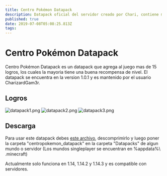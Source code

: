 ```yaml
---
title: Centro Pokémon Datapack
description: Datapack oficial del servidor creado por Chari, contiene mas de 15 nuevos logros con recompensa.
published: true
date: 2019-07-08T05:08:25.813Z
tags: 
---
```


# Centro Pokémon Datapack
Centro Pokémon Datapack es un datapack que agrega al juego mas de 15 logros, los cuales la mayoria tiene una buena recompensa de nivel. El datapack se encuentra en la version 1.0.1 y es mantenido por el usuario CharizardGam3r.

## Logros
![datapack1.png](/datapack1.png)
![datapack2.png](/datapack2.png)
![datapack3.png](/datapack3.png)

## Descarga
Para usar este datapack debes [este archivo](https://github.com/CharizardFire58/centropokemon-datapack/archive/master.zip), descomprimirlo y luego poner la carpeta "centropokemon_datapack" en la carpeta "Datapacks" de algun mundo o servidor (Los mundos singleplayer se encuentran en %appdata%\ .minecraft)

Actualmente solo funciona en 1.14, 1.14.2 y 1.14.3 y es compatible con servidores.


